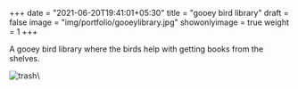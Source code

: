 +++
date = "2021-06-20T19:41:01+05:30"
title = "gooey bird library"
draft = false
image = "img/portfolio/gooeylibrary.jpg"
showonlyimage = true
weight = 1
+++

A gooey bird library where the birds help with getting books from the shelves.

![trash](/img/portfolio/gooeylibrary.jpg)\
